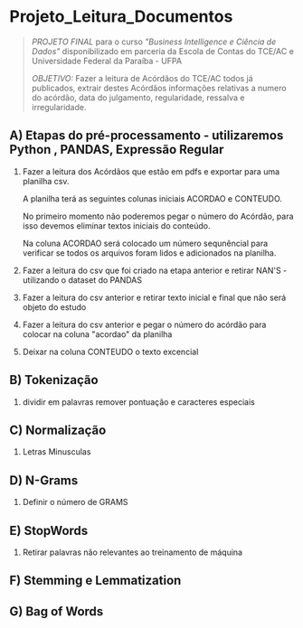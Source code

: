 # Projeto_Leitura_Documentos #
>*PROJETO FINAL* para o curso *"Business Intelligence e Ciência de Dados"* disponibilizado em parceria da Escola de Contas do TCE/AC e Universidade Federal da Paraíba - UFPA
>
>*OBJETIVO:* Fazer a leitura de Acórdãos do TCE/AC todos já publicados, extrair destes Acórdãos informações relativas a numero do acórdão, data do julgamento, regularidade, ressalva e irregularidade.


## A) Etapas do pré-processamento - utilizaremos Python , PANDAS, Expressão Regular ##

1) Fazer a leitura dos Acórdãos que estão em pdfs e exportar para uma planilha csv.

   A planilha terá as seguintes colunas iniciais ACORDAO e CONTEUDO.
   
   No primeiro momento não poderemos pegar o número do Acórdão, para isso devemos eliminar textos iniciais do conteúdo.

   Na coluna ACORDAO será colocado um número sequnêncial para verificar se todos os arquivos foram lidos e adicionados na planilha.
   
3) Fazer a leitura do csv que foi criado na etapa anterior e retirar NAN'S - utilizando o dataset do PANDAS  
4) Fazer a leitura do csv anterior e retirar texto inicial e final que não será objeto do estudo
5) Fazer a leitura do csv anterior e pegar o número do acórdão para colocar na coluna "acordao" da planilha
6) Deixar na coluna CONTEUDO o texto excencial

## B) Tokenização
1) dividir em palavras remover pontuação e caracteres especiais

## C) Normalização
1) Letras Minusculas

## D) N-Grams
1) Definir o número de GRAMS

## E) StopWords
1) Retirar palavras não relevantes ao treinamento de máquina

## F) Stemming e Lemmatization

## G) Bag of Words


